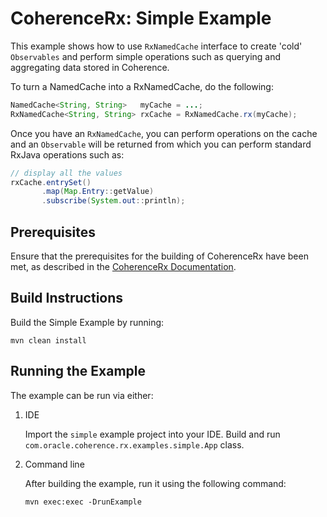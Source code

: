 # CoherenceRx: Simple Example

This example shows how to use `RxNamedCache` interface to create 'cold' `Observables`
and perform simple operations such as querying and aggregating data stored in Coherence.

To turn a NamedCache into a RxNamedCache, do the following:

```java
NamedCache<String, String>   myCache = ...;
RxNamedCache<String, String> rxCache = RxNamedCache.rx(myCache);
```

Once you have an `RxNamedCache`, you can perform operations on the cache and
an `Observable` will be returned from which you can perform standard RxJava
operations such as:

```java
// display all the values
rxCache.entrySet()
       .map(Map.Entry::getValue)
       .subscribe(System.out::println);
```

## Prerequisites

Ensure that the prerequisites for the building of CoherenceRx have been met, as
described in the [CoherenceRx Documentation](../../README.md).

## Build Instructions

Build the Simple Example by running:

```
mvn clean install
```

## Running the Example

The example can be run via either:

1. IDE

   Import the `simple` example project into your IDE. Build and run `com.oracle.coherence.rx.examples.simple.App` class.

2. Command line   

   After building the example, run it using the following command:

   ```
   mvn exec:exec -DrunExample      
   ```
